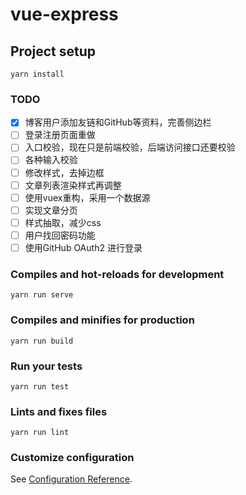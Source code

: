 # vue-express

## Project setup
```
yarn install
```

### TODO
- [x] 博客用户添加友链和GitHub等资料，完善侧边栏
- [ ] 登录注册页面重做
- [ ] 入口校验，现在只是前端校验，后端访问接口还要校验
- [ ] 各种输入校验
- [ ] 修改样式，去掉边框
- [ ] 文章列表渲染样式再调整
- [ ] 使用vuex重构，采用一个数据源
- [ ] 实现文章分页
- [ ] 样式抽取，减少css
- [ ] 用户找回密码功能
- [ ] 使用GitHub OAuth2 进行登录

### Compiles and hot-reloads for development
```
yarn run serve
```

### Compiles and minifies for production
```
yarn run build
```

### Run your tests
```
yarn run test
```

### Lints and fixes files
```
yarn run lint
```

### Customize configuration
See [Configuration Reference](https://cli.vuejs.org/config/).
